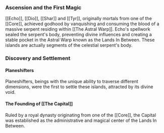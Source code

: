 ### Ascension and the First Magic

[[Echo]], [[Dio]], [[Shar]] and [[Tyr]], originally mortals from one of the [[Core]], achieved godhood by vanquishing and consuming the blood of a massive serpent residing within [[The Astral Warp]]. Echo's spellwork sealed the serpent's body, preventing divine influences and creating a stable pocket in the Astral Warp known as the Lands In Between. These islands are actually segments of the celestial serpent's body.
### Discovery and Settlement

#### Planeshifters 
Planeshifters, beings with the unique ability to traverse different dimensions, were the first to settle these islands, attracted by its divine void.
#### The Founding of [[The Capital]]
Ruled by a royal dynasty originating from one of the [[Core]], the Capital was established as the administrative and magical center of the Lands In Between.